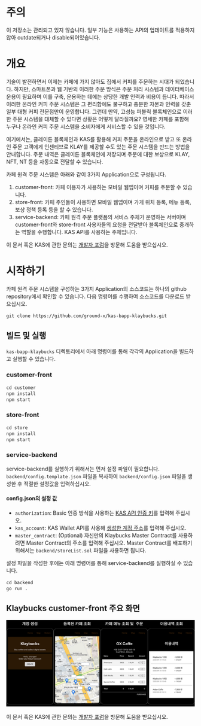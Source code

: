 # 주의
이 저장소는 관리되고 있지 않습니다. 
일부 기능은 사용하는 API의 업데이트를 적용하지 않아 outdate되거나 disable되어있습니다.

# 개요

기술이 발전하면서 이제는 카페에 가지 않아도 집에서 커피를 주문하는 시대가 되었습니다. 하지만, 스마트폰과 웹 기반의 이러한 주문 방식은 주문 처리 시스템과 데이터베이스 운용이 필요하며 이를 구축, 운용하는 데에는 상당한 개발 인력과 비용이 듭니다. 따라서 이러한 온라인 커피 주문 시스템은 그 편리함에도 불구하고 충분한 자본과 인력을 갖춘 일부 대형 커피 전문점만이 운영합니다. 그런데 만약, 고성능 퍼블릭 블록체인으로 이러한 주문 시스템을 대체할 수 있다면 상황은 어떻게 달라질까요? 영세한 카페를 포함해 누구나 온라인 커피 주문 시스템을 소비자에게 서비스할 수 있을 것입니다.

여기에서는, 클레이튼 블록체인과 KAS를 활용해 커피 주문을 온라인으로 받고 또 온라인 주문 고객에게 인센티브로 KLAY를 제공할 수도 있는 주문 시스템을 만드는 방법을 안내합니다. 주문 내역은 클레이튼 블록체인에 저장되며 주문에 대한 보상으로 KLAY, NFT, NT 등을 자동으로 전달할 수 있습니다.

카페 원격 주문 시스템은 아래와 같이 3가지 Application으로 구성됩니다.

1. customer-front: 카페 이용자가 사용하는 모바일 웹앱이며 커피를 주문할 수 있습니다.
2. store-front: 카페 주인들이 사용하면 모바일 웹앱이며 가게 위치 등록, 메뉴 등록, 보상 정책 등록 등을 할 수 있습니다.
3. service-backend: 카페 원격 주문 플랫폼의 서비스 주체가 운영하는 서버이며 customer-front와 store-front 사용자들의 요청을 전달받아 블록체인으로 중개하는 역할을 수행합니다. KAS API를 사용하는 주체입니다.

이 문서 혹은 KAS에 관한 문의는 [개발자 포럼](https://forum.klaytn.com/c/kas/kasko/26)을 방문해 도움을 받으십시오.

# 시작하기

카페 원격 주문 시스템을 구성하는 3가지 Application의 소스코드는 하나의 github repository에서 확인할 수 있습니다.
다음 명령어를 수행하여 소스코드를 다운로드 받으십시오.

```
git clone https://github.com/ground-x/kas-bapp-klaybucks.git
```

## 빌드 및 실행

`kas-bapp-klaybucks` 디렉토리에서 아래 명령어를 통해 각각의 Application을 빌드하고 실행할 수 있습니다.

### customer-front

```
cd customer
npm install
npm start
```

### store-front

```
cd store
npm install
npm start
```

### service-backend

service-backend를 실행하기 위해서는 먼저 설정 파일이 필요합니다.
`backend/config.template.json` 파일을 복사하여 `backend/config.json` 파일을 생성한 후 적절한 설정값을 입력하십시오.

#### config.json의 설정 값

- `authorization`: Basic 인증 방식을 사용하는 [KAS API 인증 키](https://docs.klaytnapi.com/basics/api#basics-api-key)를 입력해 주십시오.
- `kas_account`: KAS Wallet API를 사용해 [생성한 계정 주소](https://refs.klaytnapi.com/ko/wallet/latest#operation/CreateAccount)를 입력해 주십시오.
- `master_contract`: (Optional) 자신만의 Klaybucks Master Contract를 사용하려면 Master Contract의 주소를 입력해 주십시오. Master Contract를 배포하기 위해서는 `backend/storeList.sol` 파일을 사용하면 됩니다.

설정 파일을 작성한 후에는 아래 명령어를 통해 service-backend를 실행하실 수 있습니다.

```
cd backend
go run .
```

## Klaybucks customer-front 주요 화면

<img src="./bapp_klaybucks.png">

이 문서 혹은 KAS에 관한 문의는 [개발자 포럼](https://forum.klaytn.com/c/kas/kasko/26)을 방문해 도움을 받으십시오.
